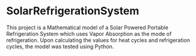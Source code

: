 # SolarRefrigerationSystem
This project is a Mathematical model of a Solar Powered Portable Refrigeration System which uses Vapor Absorption as the mode of refrigeration.
Upon calculating the values for heat cycles and refrigeration cycles, the model was tested using Python.
